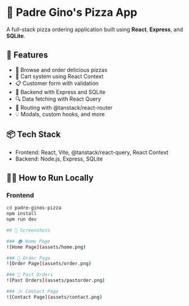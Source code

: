 # 🍕 Padre Gino's Pizza App

A full-stack pizza ordering application built using **React**, **Express**, and **SQLite**.

## 🚀 Features

- 🍕 Browse and order delicious pizzas
- 🛒 Cart system using React Context
- 📋 Customer form with validation
- 🔄 Backend with Express and SQLite
- 🔍 Data fetching with React Query
- 🧭 Routing with @tanstack/react-router
- 💡 Modals, custom hooks, and more

## 📦 Tech Stack

- Frontend: React, Vite, @tanstack/react-query, React Context
- Backend: Node.js, Express, SQLite

## 🧑‍💻 How to Run Locally

### Frontend

```bash
cd padre-ginos-pizza
npm install
npm run dev

## 📸 Screenshots

### 🏠 Home Page
![Home Page](assets/home.png)

### 🛒 Order Page
![Order Page](assets/order.png)

### 📜 Past Orders
![Past Orders](assets/pastorder.png)

### ✉️ Contact Page
![Contact Page](assets/contact.png)

